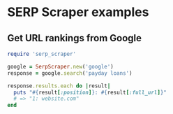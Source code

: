 # SERP Scraper examples

## Get URL rankings from Google
```ruby
require 'serp_scraper'

google = SerpScraper.new('google')
response = google.search('payday loans')

response.results.each do |result|
  puts "#{result[:position]}: #{result[:full_url]}"
  # => "1: website.com"
end
```

